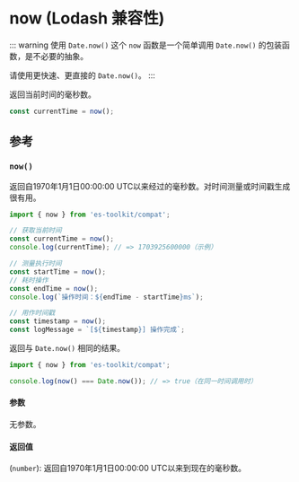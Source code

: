 # now (Lodash 兼容性)

::: warning 使用 `Date.now()`
这个 `now` 函数是一个简单调用 `Date.now()` 的包装函数，是不必要的抽象。

请使用更快速、更直接的 `Date.now()`。
:::

返回当前时间的毫秒数。

```typescript
const currentTime = now();
```

## 参考

### `now()`

返回自1970年1月1日00:00:00 UTC以来经过的毫秒数。对时间测量或时间戳生成很有用。

```typescript
import { now } from 'es-toolkit/compat';

// 获取当前时间
const currentTime = now();
console.log(currentTime); // => 1703925600000（示例）

// 测量执行时间
const startTime = now();
// 耗时操作
const endTime = now();
console.log(`操作时间：${endTime - startTime}ms`);

// 用作时间戳
const timestamp = now();
const logMessage = `[${timestamp}] 操作完成`;
```

返回与 `Date.now()` 相同的结果。

```typescript
import { now } from 'es-toolkit/compat';

console.log(now() === Date.now()); // => true（在同一时间调用时）
```

#### 参数

无参数。

#### 返回值

(`number`): 返回自1970年1月1日00:00:00 UTC以来到现在的毫秒数。
